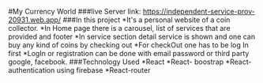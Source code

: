 #My Currency World
###live Server link: https://independent-service-prov-20931.web.app/
###In this project
*It's a personal website of a coin collector.
*In Home page there is a carousel, list of services that are provided and footer
*In service section detail service is shown and one can buy any kind of coins by checking out
*For checkOut one has to be log In first 
*LogIn or registration can be done with email password or third party google, facebook.
###Technology Used
*React
*React- boostrap
*React-authentication using firebase 
*React-router
